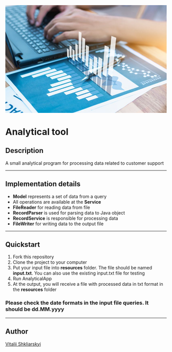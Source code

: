 ![Header](src/main/resources/pictures/analytical-tool.jpeg)

# Analytical tool

##  Description
A small analytical program for processing data related to customer support

---
## Implementation details
- **Model** represents a set of data from a query
- All operations are available at the **Service**
- **FileReader** for reading data from file
- **RecordParser** is used for parsing data to Java object
- **RecordService** is responsible for processing data
- **FileWriter** for writing data to the output file
---

## Quickstart
1. Fork this repository
2. Clone the project to your computer 
3. Put your input file into **resources** folder. The file should be named **input.txt**.
You can also use the existing input.txt file for testing
4. Run AnalyticalApp
5. At the output, you will receive a file with processed data in txt format in the **resources** folder

### Please check the date formats in the input file queries. It should be **dd.MM.yyyy**

---

## Author

[Vitalii Shkliarskyi](https://github.com/VitaliiShkliarskyi)